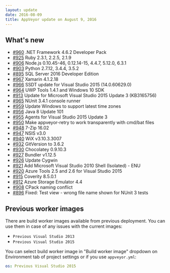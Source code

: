 ```yaml
---
layout: update
date: 2016-08-09
title: AppVeyor update on August 9, 2016
---
```


## What's new

* [#960](https://github.com/appveyor/ci/issues/960) .NET Framework 4.6.2 Developer Pack
* [#925](https://github.com/appveyor/ci/issues/925) Ruby 2.3.1, 2.2.5, 2.1.9
* [#906](https://github.com/appveyor/ci/issues/906) Node.js 0.10.45-46, 0.12.14-15, 4.4.7, 5.12.0, 6.3.1
* [#903](https://github.com/appveyor/ci/issues/903) Python 2.7.12, 3.4.4, 3.5.2
* [#895](https://github.com/appveyor/ci/issues/895) SQL Server 2016 Developer Edition
* [#967](https://github.com/appveyor/ci/issues/967) Xamarin 4.1.2.18
* [#966](https://github.com/appveyor/ci/issues/966) SSDT update for Visual Studio 2015 (14.0.60629.0)
* [#964](https://github.com/appveyor/ci/issues/964) UWP Tools 1.4.1 and Windows 10 SDK
* [#913](https://github.com/appveyor/ci/issues/913) Update for Microsoft Visual Studio 2015 Update 3 (KB3165756)
* [#965](https://github.com/appveyor/ci/issues/965) NUnit 3.4.1 console runner
* [#959](https://github.com/appveyor/ci/issues/959) Update Windows to support latest time zones
* [#956](https://github.com/appveyor/ci/issues/956) Java 8 Update 101
* [#955](https://github.com/appveyor/ci/issues/955) Agents for Visual Studio 2015 Update 3
* [#950](https://github.com/appveyor/ci/issues/950) Make appveyor-retry to work transparently with cmd/bat files
* [#948](https://github.com/appveyor/ci/issues/948) 7-Zip 16.02
* [#947](https://github.com/appveyor/ci/issues/947) NSIS v3.0
* [#940](https://github.com/appveyor/ci/issues/940) WiX v3.10.3.3007
* [#932](https://github.com/appveyor/ci/issues/932) GitVersion to 3.6.2
* [#930](https://github.com/appveyor/ci/issues/930) Chocolatey 0.9.10.3
* [#927](https://github.com/appveyor/ci/issues/927) Bundler v1.12.5
* [#926](https://github.com/appveyor/ci/issues/926) Update Cygwin
* [#921](https://github.com/appveyor/ci/issues/921) Add Microsoft Visual Studio 2010 Shell (Isolated) - ENU
* [#920](https://github.com/appveyor/ci/issues/920) Azure Tools 2.5 and 2.6 for Visual Studio 2015
* [#915](https://github.com/appveyor/ci/issues/915) Coverity 8.5.0.1
* [#912](https://github.com/appveyor/ci/issues/912) Azure Storage Emulator 4.4
* [#908](https://github.com/appveyor/ci/issues/908) CPack naming conflict
* [#896](https://github.com/appveyor/ci/issues/896) Fixed: Test view - wrong file name shown for NUnit 3 tests



## Previous worker images

There are build worker images available from previous deployment. You can use them in case of any issues with the current images:

* `Previous Visual Studio 2013`
* `Previous Visual Studio 2015`

You can select build worker image in "Build worker image" dropdown on Environment tab of project settings or if you use `appveyor.yml`:

```yaml
os: Previous Visual Studio 2015
```
